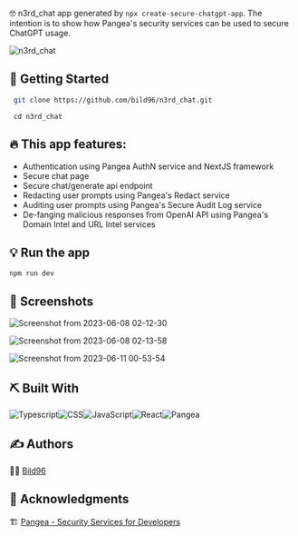 🤓 n3rd_chat app generated by ```npx create-secure-chatgpt-app```. The intention is to show how Pangea's security services can be used to secure ChatGPT usage.

 ![n3rd_chat](https://github.com/Bild96/n3rd_chat/assets/52472445/c3c3027a-e77c-4d63-b8b2-c88dff9ce8d5)


## 🏁 Getting Started <a name = "getting_started"></a>
```bash
 git clone https://github.com/bild96/n3rd_chat.git
```
```
 cd n3rd_chat
```
## 🔥 This app features: 
- Authentication using Pangea AuthN service and NextJS framework
- Secure chat page
- Secure chat/generate api endpoint
- Redacting user prompts using Pangea's Redact service
- Auditing user prompts using Pangea's Secure Audit Log service
- De-fanging malicious responses from OpenAI API using Pangea's Domain Intel and URL Intel services
## 💡 Run the app
```
npm run dev
```

## 🤳 Screenshots <a name = "screenshots"></a>

![Screenshot from 2023-06-08 02-12-30](https://github.com/Bild96/n3rd_chat/assets/52472445/2e8bc41c-f67d-4ec3-a68a-d0a9791db0e2)

![Screenshot from 2023-06-08 02-13-58](https://github.com/Bild96/n3rd_chat/assets/52472445/f3b15930-e335-4df8-82c3-8b9e2a1f0c31)

![Screenshot from 2023-06-11 00-53-54](https://github.com/Bild96/n3rd_chat/assets/52472445/dca17047-8a3f-40f9-849c-c71b0be4a386)




## ⛏️ Built With <a name = "tech_stack"></a>
<img alt="Typescript" src="https://img.shields.io/badge/typescript-%23E34F26.svg?&style=for-the-badge&logo=typescript&logoColor=white"/><img alt="CSS" src="https://img.shields.io/badge/css-%231572B6.svg?&style=for-the-badge&logo=css&logoColor=white"/><img alt="JavaScript" src="https://img.shields.io/badge/javascript-%23323330.svg?&style=for-the-badge&logo=javascript&logoColor=%23F7DF1E"/><img alt="React" src="https://img.shields.io/badge/ReactJS-%23000.svg?&style=for-the-badge&logo=react&logoColor=blue"/><img alt="Pangea" src="https://img.shields.io/badge/Pangea-%231572B6.svg?&style=for-the-badge&logo=pangea&logoColor=white"/>

## ✍️ Authors <a name = "authors"></a>

 🧑‍💻 [Bild96](https://twitter.com/bild96)


## 🎉 Acknowledgments <a name = "acknowledgments"></a>
 🏗️ [Pangea - Security Services for Developers](https://pangea.cloud/)
 
